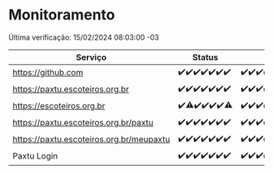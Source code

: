 # Monitoramento

Última verificação: 15/02/2024 08:03:00 -03

|Serviço|Status|Últimas 24h|
|---|---|---|
|https://github.com|<span title="2024-02-08: OK=24">✔️</span><span title="2024-02-09: OK=24">✔️</span><span title="2024-02-10: OK=24">✔️</span><span title="2024-02-11: OK=24">✔️</span><span title="2024-02-12: OK=24">✔️</span><span title="2024-02-13: OK=24">✔️</span><span title="2024-02-14: OK=11">✔️</span>|<span title="14/02/2024 08:05:00 -03 : 200">✔️</span><span title="14/02/2024 09:11:00 -03 : 200">✔️</span><span title="14/02/2024 10:05:00 -03 : 200">✔️</span><span title="14/02/2024 11:06:00 -03 : 200">✔️</span><span title="14/02/2024 12:05:00 -03 : 200">✔️</span><span title="14/02/2024 13:07:00 -03 : 200">✔️</span><span title="14/02/2024 14:05:00 -03 : 200">✔️</span><span title="14/02/2024 15:07:00 -03 : 200">✔️</span><span title="14/02/2024 16:03:00 -03 : 200">✔️</span><span title="14/02/2024 17:06:00 -03 : 200">✔️</span><span title="14/02/2024 18:06:00 -03 : 200">✔️</span><span title="14/02/2024 19:03:00 -03 : 200">✔️</span><span title="14/02/2024 20:05:00 -03 : 200">✔️</span><span title="14/02/2024 21:29:00 -03 : 200">✔️</span><span title="14/02/2024 22:39:00 -03 : 200">✔️</span><span title="14/02/2024 23:13:00 -03 : 200">✔️</span><span title="15/02/2024 00:06:00 -03 : 200">✔️</span><span title="15/02/2024 01:08:00 -03 : 200">✔️</span><span title="15/02/2024 02:07:00 -03 : 200">✔️</span><span title="15/02/2024 03:08:00 -03 : 200">✔️</span><span title="15/02/2024 04:05:00 -03 : 200">✔️</span><span title="15/02/2024 05:08:00 -03 : 200">✔️</span><span title="15/02/2024 06:07:00 -03 : 200">✔️</span><span title="15/02/2024 07:07:00 -03 : 200">✔️</span><span title="15/02/2024 08:03:00 -03 : 200">✔️</span>|
|https://paxtu.escoteiros.org.br|<span title="2024-02-08: OK=24">✔️</span><span title="2024-02-09: OK=24">✔️</span><span title="2024-02-10: OK=24">✔️</span><span title="2024-02-11: OK=24">✔️</span><span title="2024-02-12: OK=24">✔️</span><span title="2024-02-13: OK=24">✔️</span><span title="2024-02-14: OK=11">✔️</span>|<span title="14/02/2024 08:05:00 -03 : 200">✔️</span><span title="14/02/2024 09:11:00 -03 : 200">✔️</span><span title="14/02/2024 10:05:00 -03 : 200">✔️</span><span title="14/02/2024 11:06:00 -03 : 200">✔️</span><span title="14/02/2024 12:05:00 -03 : 200">✔️</span><span title="14/02/2024 13:07:00 -03 : 200">✔️</span><span title="14/02/2024 14:05:00 -03 : 200">✔️</span><span title="14/02/2024 15:07:00 -03 : 200">✔️</span><span title="14/02/2024 16:03:00 -03 : 200">✔️</span><span title="14/02/2024 17:06:00 -03 : 200">✔️</span><span title="14/02/2024 18:06:00 -03 : 200">✔️</span><span title="14/02/2024 19:03:00 -03 : 200">✔️</span><span title="14/02/2024 20:05:00 -03 : 200">✔️</span><span title="14/02/2024 21:29:00 -03 : 200">✔️</span><span title="14/02/2024 22:39:00 -03 : 200">✔️</span><span title="14/02/2024 23:13:00 -03 : 200">✔️</span><span title="15/02/2024 00:06:00 -03 : 200">✔️</span><span title="15/02/2024 01:08:00 -03 : 200">✔️</span><span title="15/02/2024 02:07:00 -03 : 200">✔️</span><span title="15/02/2024 03:08:00 -03 : 200">✔️</span><span title="15/02/2024 04:05:00 -03 : 200">✔️</span><span title="15/02/2024 05:08:00 -03 : 200">✔️</span><span title="15/02/2024 06:07:00 -03 : 200">✔️</span><span title="15/02/2024 07:07:00 -03 : 200">✔️</span><span title="15/02/2024 08:03:00 -03 : 200">✔️</span>|
|https://escoteiros.org.br|<span title="2024-02-08: OK=24">✔️</span><span title="2024-02-09: OK=23, Falhas=1">⚠️</span><span title="2024-02-10: OK=24">✔️</span><span title="2024-02-11: OK=24">✔️</span><span title="2024-02-12: OK=24">✔️</span><span title="2024-02-13: OK=24">✔️</span><span title="2024-02-14: OK=10, Falhas=1">⚠️</span>|<span title="14/02/2024 08:05:00 -03 : 200">✔️</span><span title="14/02/2024 09:11:00 -03 : 200">✔️</span><span title="14/02/2024 10:05:00 -03 : 200">✔️</span><span title="14/02/2024 11:06:00 -03 : 200">✔️</span><span title="14/02/2024 12:05:00 -03 : 200">✔️</span><span title="14/02/2024 13:07:00 -03 : 200">✔️</span><span title="14/02/2024 14:05:00 -03 : 200">✔️</span><span title="14/02/2024 15:07:00 -03 : 500">❌</span><span title="14/02/2024 16:03:00 -03 : 200">✔️</span><span title="14/02/2024 17:06:00 -03 : 200">✔️</span><span title="14/02/2024 18:06:00 -03 : 200">✔️</span><span title="14/02/2024 19:03:00 -03 : 200">✔️</span><span title="14/02/2024 20:05:00 -03 : 200">✔️</span><span title="14/02/2024 21:29:00 -03 : 200">✔️</span><span title="14/02/2024 22:39:00 -03 : 200">✔️</span><span title="14/02/2024 23:13:00 -03 : 200">✔️</span><span title="15/02/2024 00:06:00 -03 : 200">✔️</span><span title="15/02/2024 01:08:00 -03 : 200">✔️</span><span title="15/02/2024 02:07:00 -03 : 200">✔️</span><span title="15/02/2024 03:08:00 -03 : 200">✔️</span><span title="15/02/2024 04:05:00 -03 : 0">❌</span><span title="15/02/2024 05:08:00 -03 : 200">✔️</span><span title="15/02/2024 06:07:00 -03 : 200">✔️</span><span title="15/02/2024 07:07:00 -03 : 200">✔️</span><span title="15/02/2024 08:03:00 -03 : 200">✔️</span>|
|https://paxtu.escoteiros.org.br/paxtu|<span title="2024-02-08: OK=24">✔️</span><span title="2024-02-09: OK=24">✔️</span><span title="2024-02-10: OK=24">✔️</span><span title="2024-02-11: OK=24">✔️</span><span title="2024-02-12: OK=24">✔️</span><span title="2024-02-13: OK=24">✔️</span><span title="2024-02-14: OK=11">✔️</span>|<span title="14/02/2024 08:05:00 -03 : 200">✔️</span><span title="14/02/2024 09:11:00 -03 : 200">✔️</span><span title="14/02/2024 10:05:00 -03 : 200">✔️</span><span title="14/02/2024 11:06:00 -03 : 200">✔️</span><span title="14/02/2024 12:05:00 -03 : 200">✔️</span><span title="14/02/2024 13:07:00 -03 : 200">✔️</span><span title="14/02/2024 14:05:00 -03 : 200">✔️</span><span title="14/02/2024 15:07:00 -03 : 200">✔️</span><span title="14/02/2024 16:03:00 -03 : 200">✔️</span><span title="14/02/2024 17:06:00 -03 : 200">✔️</span><span title="14/02/2024 18:06:00 -03 : 200">✔️</span><span title="14/02/2024 19:04:00 -03 : 200">✔️</span><span title="14/02/2024 20:05:00 -03 : 200">✔️</span><span title="14/02/2024 21:29:00 -03 : 200">✔️</span><span title="14/02/2024 22:39:00 -03 : 200">✔️</span><span title="14/02/2024 23:13:00 -03 : 200">✔️</span><span title="15/02/2024 00:06:00 -03 : 200">✔️</span><span title="15/02/2024 01:08:00 -03 : 200">✔️</span><span title="15/02/2024 02:07:00 -03 : 200">✔️</span><span title="15/02/2024 03:08:00 -03 : 200">✔️</span><span title="15/02/2024 04:05:00 -03 : 200">✔️</span><span title="15/02/2024 05:08:00 -03 : 200">✔️</span><span title="15/02/2024 06:07:00 -03 : 200">✔️</span><span title="15/02/2024 07:07:00 -03 : 200">✔️</span><span title="15/02/2024 08:03:00 -03 : 200">✔️</span>|
|https://paxtu.escoteiros.org.br/meupaxtu|<span title="2024-02-08: OK=24">✔️</span><span title="2024-02-09: OK=24">✔️</span><span title="2024-02-10: OK=24">✔️</span><span title="2024-02-11: OK=24">✔️</span><span title="2024-02-12: OK=24">✔️</span><span title="2024-02-13: OK=24">✔️</span><span title="2024-02-14: OK=11">✔️</span>|<span title="14/02/2024 08:05:00 -03 : 200">✔️</span><span title="14/02/2024 09:11:00 -03 : 200">✔️</span><span title="14/02/2024 10:05:00 -03 : 200">✔️</span><span title="14/02/2024 11:06:00 -03 : 200">✔️</span><span title="14/02/2024 12:05:00 -03 : 200">✔️</span><span title="14/02/2024 13:07:00 -03 : 200">✔️</span><span title="14/02/2024 14:05:00 -03 : 200">✔️</span><span title="14/02/2024 15:07:00 -03 : 200">✔️</span><span title="14/02/2024 16:03:00 -03 : 200">✔️</span><span title="14/02/2024 17:06:00 -03 : 200">✔️</span><span title="14/02/2024 18:06:00 -03 : 200">✔️</span><span title="14/02/2024 19:04:00 -03 : 200">✔️</span><span title="14/02/2024 20:05:00 -03 : 200">✔️</span><span title="14/02/2024 21:29:00 -03 : 200">✔️</span><span title="14/02/2024 22:39:00 -03 : 200">✔️</span><span title="14/02/2024 23:13:00 -03 : 200">✔️</span><span title="15/02/2024 00:06:00 -03 : 200">✔️</span><span title="15/02/2024 01:08:00 -03 : 200">✔️</span><span title="15/02/2024 02:07:00 -03 : 200">✔️</span><span title="15/02/2024 03:08:00 -03 : 200">✔️</span><span title="15/02/2024 04:05:00 -03 : 200">✔️</span><span title="15/02/2024 05:08:00 -03 : 200">✔️</span><span title="15/02/2024 06:07:00 -03 : 200">✔️</span><span title="15/02/2024 07:07:00 -03 : 200">✔️</span><span title="15/02/2024 08:03:00 -03 : 200">✔️</span>|
|Paxtu Login|<span title="2024-02-08: OK=24">✔️</span><span title="2024-02-09: OK=24">✔️</span><span title="2024-02-10: OK=24">✔️</span><span title="2024-02-11: OK=24">✔️</span><span title="2024-02-12: OK=24">✔️</span><span title="2024-02-13: OK=24">✔️</span><span title="2024-02-14: OK=11">✔️</span>|<span title="14/02/2024 08:05:00 -03 : 200">✔️</span><span title="14/02/2024 09:11:00 -03 : 200">✔️</span><span title="14/02/2024 10:05:00 -03 : 200">✔️</span><span title="14/02/2024 11:06:00 -03 : 200">✔️</span><span title="14/02/2024 12:05:00 -03 : 200">✔️</span><span title="14/02/2024 13:07:00 -03 : 200">✔️</span><span title="14/02/2024 14:05:00 -03 : 200">✔️</span><span title="14/02/2024 15:07:00 -03 : 200">✔️</span><span title="14/02/2024 16:03:00 -03 : 200">✔️</span><span title="14/02/2024 17:06:00 -03 : 200">✔️</span><span title="14/02/2024 18:06:00 -03 : 200">✔️</span><span title="14/02/2024 19:04:00 -03 : 200">✔️</span><span title="14/02/2024 20:05:00 -03 : 200">✔️</span><span title="14/02/2024 21:29:00 -03 : 200">✔️</span><span title="14/02/2024 22:39:00 -03 : 200">✔️</span><span title="14/02/2024 23:13:00 -03 : 200">✔️</span><span title="15/02/2024 00:06:00 -03 : 200">✔️</span><span title="15/02/2024 01:08:00 -03 : 200">✔️</span><span title="15/02/2024 02:07:00 -03 : 200">✔️</span><span title="15/02/2024 03:08:00 -03 : 200">✔️</span><span title="15/02/2024 04:05:00 -03 : 200">✔️</span><span title="15/02/2024 05:08:00 -03 : 200">✔️</span><span title="15/02/2024 06:07:00 -03 : 200">✔️</span><span title="15/02/2024 07:07:00 -03 : 200">✔️</span><span title="15/02/2024 08:03:00 -03 : 200">✔️</span>|

